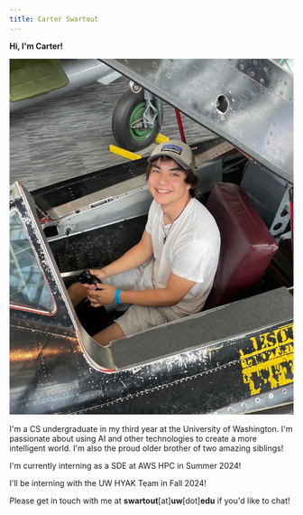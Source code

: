 ```yaml
---
title: Carter Swartout
---
```


**Hi, I'm Carter!**

<img src="../static/me.jpeg" alt="photo of myself" class="small-img">
        
I'm a CS undergraduate in my third year at the University of Washington. I'm passionate about using AI and other technologies to create a more intelligent world. I'm also the proud older brother of two amazing siblings!

I'm currently interning as a SDE at AWS HPC in Summer 2024!

I'll be interning with the UW HYAK Team in Fall 2024!

Please get in touch with me at **swartout**[at]**uw**[dot]**edu** if you'd like
to chat!
